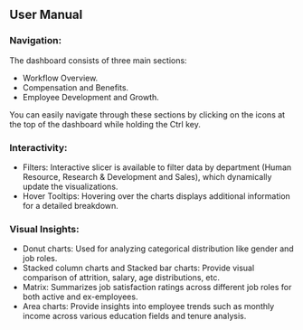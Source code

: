 ## User Manual
### Navigation:
The dashboard consists of three main sections:
+ Workflow Overview.
+ Compensation and Benefits.
+ Employee Development and Growth.

You can easily navigate through these sections by clicking on the icons at the top of the dashboard while holding the Ctrl key.

### Interactivity:
+ Filters: Interactive slicer is available to filter data by department (Human Resource, Research & Development and Sales), which dynamically update the visualizations.
+ Hover Tooltips: Hovering over the charts displays additional information for a detailed breakdown.

### Visual Insights:
+ Donut charts: Used for analyzing categorical distribution like gender and job roles.
+ Stacked column charts and Stacked bar charts: Provide visual comparison of attrition, salary, age distributions, etc.
+ Matrix: Summarizes job satisfaction ratings across different job roles for both active and ex-employees.
+ Area charts: Provide insights into employee trends such as monthly income across various education fields and tenure analysis.
